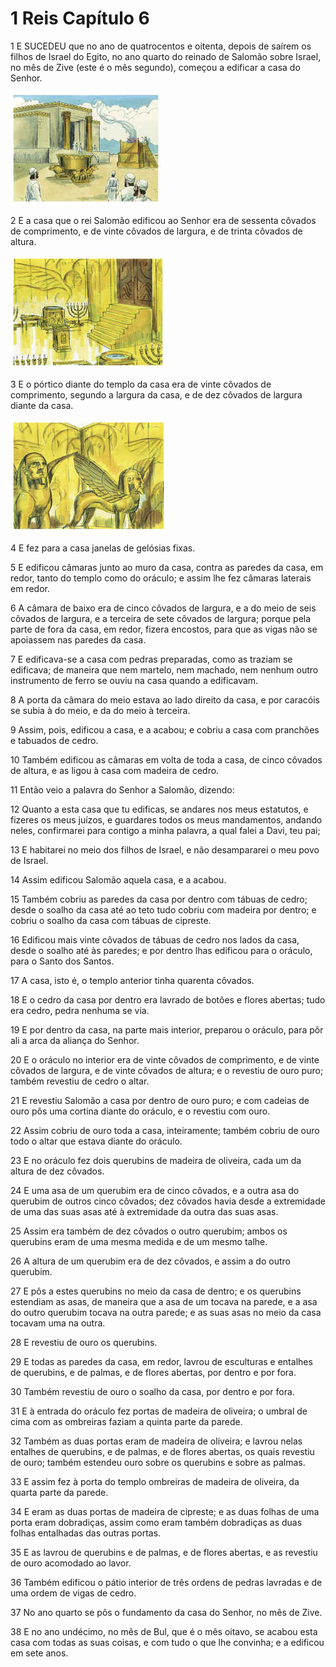 # 1 Reis Capítulo 6

1	E SUCEDEU que no ano de quatrocentos e oitenta, depois de saírem os filhos de Israel do Egito, no ano quarto do reinado de Salomão sobre Israel, no mês de Zive (este é o mês segundo), começou a edificar a casa do Senhor.

![](.img/11_1Ki_06_01_RG.jpg)

2	E a casa que o rei Salomão edificou ao Senhor era de sessenta côvados de comprimento, e de vinte côvados de largura, e de trinta côvados de altura.

![](.img/11_1Ki_06_02_RG.jpg)

3	E o pórtico diante do templo da casa era de vinte côvados de comprimento, segundo a largura da casa, e de dez côvados de largura diante da casa.

![](.img/11_1Ki_06_03_RG.jpg)

4	E fez para a casa janelas de gelósias fixas.

5	E edificou câmaras junto ao muro da casa, contra as paredes da casa, em redor, tanto do templo como do oráculo; e assim lhe fez câmaras laterais em redor.

6	A câmara de baixo era de cinco côvados de largura, e a do meio de seis côvados de largura, e a terceira de sete côvados de largura; porque pela parte de fora da casa, em redor, fizera encostos, para que as vigas não se apoiassem nas paredes da casa.

7	E edificava-se a casa com pedras preparadas, como as traziam se edificava; de maneira que nem martelo, nem machado, nem nenhum outro instrumento de ferro se ouviu na casa quando a edificavam.

8	A porta da câmara do meio estava ao lado direito da casa, e por caracóis se subia à do meio, e da do meio à terceira.

9	Assim, pois, edificou a casa, e a acabou; e cobriu a casa com pranchões e tabuados de cedro.

10	Também edificou as câmaras em volta de toda a casa, de cinco côvados de altura, e as ligou à casa com madeira de cedro.

11	Então veio a palavra do Senhor a Salomão, dizendo:

12	Quanto a esta casa que tu edificas, se andares nos meus estatutos, e fizeres os meus juízos, e guardares todos os meus mandamentos, andando neles, confirmarei para contigo a minha palavra, a qual falei a Davi, teu pai;

13	E habitarei no meio dos filhos de Israel, e não desampararei o meu povo de Israel.

14	Assim edificou Salomão aquela casa, e a acabou.

15	Também cobriu as paredes da casa por dentro com tábuas de cedro; desde o soalho da casa até ao teto tudo cobriu com madeira por dentro; e cobriu o soalho da casa com tábuas de cipreste.

16	Edificou mais vinte côvados de tábuas de cedro nos lados da casa, desde o soalho até às paredes; e por dentro lhas edificou para o oráculo, para o Santo dos Santos.

17	A casa, isto é, o templo anterior tinha quarenta côvados.

18	E o cedro da casa por dentro era lavrado de botões e flores abertas; tudo era cedro, pedra nenhuma se via.

19	E por dentro da casa, na parte mais interior, preparou o oráculo, para pôr ali a arca da aliança do Senhor.

20	E o oráculo no interior era de vinte côvados de comprimento, e de vinte côvados de largura, e de vinte côvados de altura; e o revestiu de ouro puro; também revestiu de cedro o altar.

21	E revestiu Salomão a casa por dentro de ouro puro; e com cadeias de ouro pôs uma cortina diante do oráculo, e o revestiu com ouro.

22	Assim cobriu de ouro toda a casa, inteiramente; também cobriu de ouro todo o altar que estava diante do oráculo.

23	E no oráculo fez dois querubins de madeira de oliveira, cada um da altura de dez côvados.

24	E uma asa de um querubim era de cinco côvados, e a outra asa do querubim de outros cinco côvados; dez côvados havia desde a extremidade de uma das suas asas até à extremidade da outra das suas asas.

25	Assim era também de dez côvados o outro querubim; ambos os querubins eram de uma mesma medida e de um mesmo talhe.

26	A altura de um querubim era de dez côvados, e assim a do outro querubim.

27	E pôs a estes querubins no meio da casa de dentro; e os querubins estendiam as asas, de maneira que a asa de um tocava na parede, e a asa do outro querubim tocava na outra parede; e as suas asas no meio da casa tocavam uma na outra.

28	E revestiu de ouro os querubins.

29	E todas as paredes da casa, em redor, lavrou de esculturas e entalhes de querubins, e de palmas, e de flores abertas, por dentro e por fora.

30	Também revestiu de ouro o soalho da casa, por dentro e por fora.

31	E à entrada do oráculo fez portas de madeira de oliveira; o umbral de cima com as ombreiras faziam a quinta parte da parede.

32	Também as duas portas eram de madeira de oliveira; e lavrou nelas entalhes de querubins, e de palmas, e de flores abertas, os quais revestiu de ouro; também estendeu ouro sobre os querubins e sobre as palmas.

33	E assim fez à porta do templo ombreiras de madeira de oliveira, da quarta parte da parede.

34	E eram as duas portas de madeira de cipreste; e as duas folhas de uma porta eram dobradiças, assim como eram também dobradiças as duas folhas entalhadas das outras portas.

35	E as lavrou de querubins e de palmas, e de flores abertas, e as revestiu de ouro acomodado ao lavor.

36	Também edificou o pátio interior de três ordens de pedras lavradas e de uma ordem de vigas de cedro.

37	No ano quarto se pôs o fundamento da casa do Senhor, no mês de Zive.

38	E no ano undécimo, no mês de Bul, que é o mês oitavo, se acabou esta casa com todas as suas coisas, e com tudo o que lhe convinha; e a edificou em sete anos.

